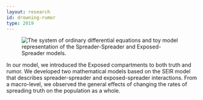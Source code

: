 ```yaml
---
layout: research
id: drowning-rumor
type: 2019
---
```


<div class="research-banner">
    <figure class="research-hero">
        <img class="research-figure" src="../../assets/png/rumor-banner.png" alt="The system of ordinary differential equations and toy model representation of the Spreader-Spreader and Exposed-Spreader models.">
    </figure>
    <p class="research-figure-caption">In our model, we introduced the Exposed compartments to both truth and rumor. We developed two mathematical models based on the SEIR model that describes spreader-spreader and exposed-spreader interactions. From a macro-level, we observed the general effects of changing the rates of spreading truth on the population as a whole. </p>
</div> 